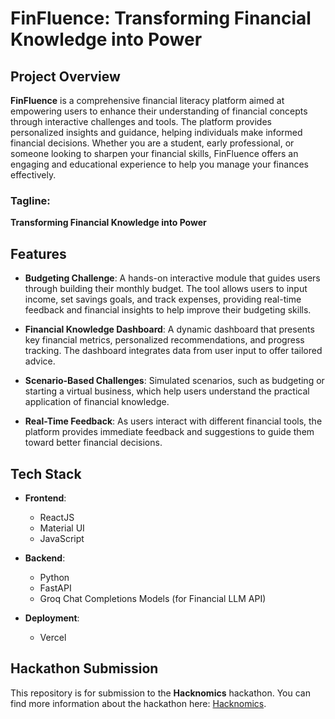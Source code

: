# FinFluence: Transforming Financial Knowledge into Power

## Project Overview

**FinFluence** is a comprehensive financial literacy platform aimed at empowering users to enhance their understanding of financial concepts through interactive challenges and tools. The platform provides personalized insights and guidance, helping individuals make informed financial decisions. Whether you are a student, early professional, or someone looking to sharpen your financial skills, FinFluence offers an engaging and educational experience to help you manage your finances effectively.

### Tagline:
**Transforming Financial Knowledge into Power**

## Features

- **Budgeting Challenge**: A hands-on interactive module that guides users through building their monthly budget. The tool allows users to input income, set savings goals, and track expenses, providing real-time feedback and financial insights to help improve their budgeting skills.
  
- **Financial Knowledge Dashboard**: A dynamic dashboard that presents key financial metrics, personalized recommendations, and progress tracking. The dashboard integrates data from user input to offer tailored advice.

- **Scenario-Based Challenges**: Simulated scenarios, such as budgeting or starting a virtual business, which help users understand the practical application of financial knowledge.

- **Real-Time Feedback**: As users interact with different financial tools, the platform provides immediate feedback and suggestions to guide them toward better financial decisions.

## Tech Stack

- **Frontend**:
  - ReactJS
  - Material UI
  - JavaScript

- **Backend**:
  - Python
  - FastAPI
  - Groq Chat Completions Models (for Financial LLM API)

- **Deployment**:
  - Vercel

## Hackathon Submission

This repository is for submission to the **Hacknomics** hackathon. You can find more information about the hackathon here: [Hacknomics](https://hackonomics.devpost.com/).

